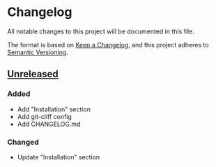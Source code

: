# Changelog

All notable changes to this project will be documented in this file.

The format is based on [Keep a Changelog](https://keepachangelog.com/en/1.0.0/),
and this project adheres to [Semantic Versioning](https://semver.org/spec/v2.0.0.html).

## [Unreleased]

### Added

- Add "Installation" section
- Add git-cliff config
- Add CHANGELOG.md

### Changed

- Update "Installation" section

[unreleased]: https://github.com/deponian/logalize/compare/v0.1.0..HEAD

<!-- generated by git-cliff -->
